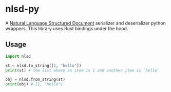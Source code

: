 # nlsd-py

A [Natural Language Structured Document](https://github.com/RiddleAndCode/nlsd/tree/master/nlsd) serializer and deserializer python wrappers. This library uses Rust bindings under the hood.

## Usage

```python
import nlsd

st = nlsd.to_string([1, "hello"])
print(st) # the list where an item is 1 and another item is `hello`

obj = nlsd.from_string(st)
print(obj) # [1, "hello"]
```
